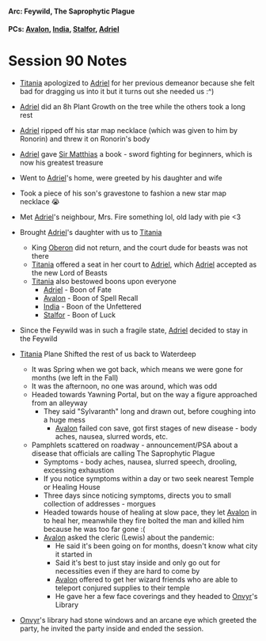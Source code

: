#### Arc: Feywild, The Saprophytic Plague
#### PCs: [Avalon](PCs/Current/Avalon.md), [India](PCs/Current/India.md), [Stalfor](PCs/Current/Stalfor.md), [Adriel](PCs/Past/Adriel.md)

# Session 90 Notes
- [Titania](NPCs/Living/Titania.md) apologized to [Adriel](PCs/Past/Adriel.md) for her previous demeanor because she felt bad for dragging us into it but it turns out she needed us :^)
- [Adriel](PCs/Past/Adriel.md) did an 8h Plant Growth on the tree while the others took a long rest
- [Adriel](PCs/Past/Adriel.md) ripped off his star map necklace (which was given to him by Ronorin) and threw it on Ronorin's body

- [Adriel](PCs/Past/Adriel.md) gave [Sir Matthias](NPCs/Living/SirMatthias.md) a book - sword fighting for beginners, which is now his greatest treasure

- Went to [Adriel](PCs/Past/Adriel.md)'s home, were greeted by his daughter and wife
- Took a piece of his son's gravestone to fashion a new star map necklace 😭
- Met [Adriel](PCs/Past/Adriel.md)'s neighbour, Mrs. Fire something lol, old lady with pie <3

- Brought [Adriel](PCs/Past/Adriel.md)'s daughter with us to [Titania](NPCs/Living/Titania.md)
	- King [Oberon](NPCs/Deceased/Oberon.md) did not return, and the court dude for beasts was not there
	- [Titania](NPCs/Living/Titania.md) offered a seat in her court to [Adriel](PCs/Past/Adriel.md), which [Adriel](PCs/Past/Adriel.md) accepted as the new Lord of Beasts
	- [Titania](NPCs/Living/Titania.md) also bestowed boons upon everyone
		- [Adriel](PCs/Past/Adriel.md) - Boon of Fate
		- [Avalon](PCs/Current/Avalon.md) - Boon of Spell Recall
		- [India](PCs/Current/India.md) - Boon of the Unfettered
		- [Stalfor](PCs/Current/Stalfor.md) - Boon of Luck
- Since the Feywild was in such a fragile state, [Adriel](PCs/Past/Adriel.md) decided to stay in the Feywild

- [Titania](NPCs/Living/Titania.md) Plane Shifted the rest of us back to Waterdeep
	- It was Spring when we got back, which means we were gone for months (we left in the Fall)
	- It was the afternoon, no one was around, which was odd
	- Headed towards Yawning Portal, but on the way a figure approached from an alleyway
		- They said "Sylvaranth" long and drawn out, before coughing into a huge mess
			- [Avalon](PCs/Current/Avalon.md) failed con save, got first stages of new disease - body aches, nausea, slurred words, etc.
	- Pamphlets scattered on roadway - announcement/PSA about a disease that officials are calling The Saprophytic Plague
		- Symptoms - body aches, nausea, slurred speech, drooling, excessing exhaustion
		- If you notice symptoms within a day or two seek nearest Temple or Healing House
		- Three days since noticing symptoms, directs you to small collection of addresses - morgues
		- Headed towards house of healing at slow pace, they let [Avalon](PCs/Current/Avalon.md) in to heal her, meanwhile they fire bolted the man and killed him because he was too far gone :(
		- [Avalon](PCs/Current/Avalon.md) asked the cleric (Lewis) about the pandemic:
			- He said it's been going on for months, doesn't know what city it started in
			- Said it's best to just stay inside and only go out for necessities even if they are hard to come by
			- [Avalon](PCs/Current/Avalon.md) offered to get her wizard friends who are able to teleport conjured supplies to their temple
			- He gave her a few face coverings and they headed to [Onvyr](NPCs/Living/Onvyr.md)'s Library

- [Onvyr](NPCs/Living/Onvyr.md)'s library had stone windows and an arcane eye which greeted the party, he invited the party inside and ended the session.